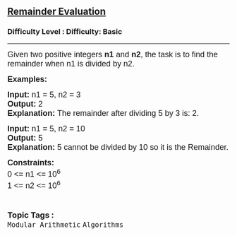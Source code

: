 <h2><a href="https://www.geeksforgeeks.org/problems/remainder-evaluation3755/1?page=3&difficulty=School&sortBy=submissions">Remainder Evaluation</a></h2><h3>Difficulty Level : Difficulty: Basic</h3><hr><div class="problems_problem_content__Xm_eO"><p style="font-family: Nunito, Bangla798, sans-serif;"><span style="font-size: 18px; font-family: Nunito, Bangla798, sans-serif;">Given two positive integers <strong style="font-family: &quot;Source Sans 3&quot;, Bangla798, sans-serif;">n1</strong> and <strong style="font-family: &quot;Source Sans 3&quot;, Bangla798, sans-serif;">n2</strong>, the task is to find the remainder when n1 is divided by n2.</span></p>
<p style="font-family: Nunito, Bangla798, sans-serif;"><strong style="font-family: &quot;Source Sans 3&quot;, Bangla798, sans-serif;"><span style="font-size: 18px; font-family: Nunito, Bangla798, sans-serif;">Examples:</span></strong></p>
<pre style="font-family: Nunito, Bangla798, sans-serif;"><strong style="font-family: &quot;Source Sans 3&quot;, Bangla798, sans-serif;"><span style="font-size: 18px; font-family: Nunito, Bangla798, sans-serif;">Input: </span></strong><span style="font-size: 18px; font-family: Nunito, Bangla798, sans-serif;">n1 = 5, n2 = 3</span>
<strong style="font-family: &quot;Source Sans 3&quot;, Bangla798, sans-serif;"><span style="font-size: 18px; font-family: Nunito, Bangla798, sans-serif;">Output: </span></strong><span style="font-size: 18px; font-family: Nunito, Bangla798, sans-serif;">2</span>
<strong style="font-family: &quot;Source Sans 3&quot;, Bangla798, sans-serif;"><span style="font-size: 18px; font-family: Nunito, Bangla798, sans-serif;">Explanation: </span></strong><span style="font-size: 18px; font-family: Nunito, Bangla798, sans-serif;">The remainder after dividing 5 by 3 is: 2.</span></pre>
<pre style="font-family: Nunito, Bangla798, sans-serif;"><span style="font-size: 18px; font-family: Nunito, Bangla798, sans-serif;"><strong style="font-family: &quot;Source Sans 3&quot;, Bangla798, sans-serif;">Input: </strong>n1 = 5, n2 = 10</span>
<span style="font-size: 18px; font-family: Nunito, Bangla798, sans-serif;"><strong style="font-family: &quot;Source Sans 3&quot;, Bangla798, sans-serif;">Output: </strong>5</span>
<span style="font-size: 18px; font-family: Nunito, Bangla798, sans-serif;"><strong style="font-family: &quot;Source Sans 3&quot;, Bangla798, sans-serif;">Explanation: </strong>5 cannot be divided by 10 so it is the Remainder.</span>
</pre>
<p style="font-family: Nunito, Bangla798, sans-serif;"><span style="font-size: 18px; font-family: Nunito, Bangla798, sans-serif;"><strong style="font-family: &quot;Source Sans 3&quot;, Bangla798, sans-serif;">Constraints:</strong><br style="font-family: Nunito, Bangla798, sans-serif;">0 &lt;= n1 &lt;= 10<sup style="font-family: Nunito, Bangla798, sans-serif;">6</sup><br style="font-family: Nunito, Bangla798, sans-serif;">1 &lt;= n2 &lt;= 10<sup style="font-family: Nunito, Bangla798, sans-serif;">6</sup></span></p></div><br><p><span style=font-size:18px><strong>Topic Tags : </strong><br><code>Modular Arithmetic</code>&nbsp;<code>Algorithms</code>&nbsp;